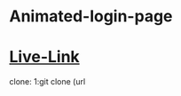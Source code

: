 # Animated-login-page
<h1><a href="https://animated-monkey-login.netlify.app/">Live-Link</a></h1>
clone:
1:git clone (url
